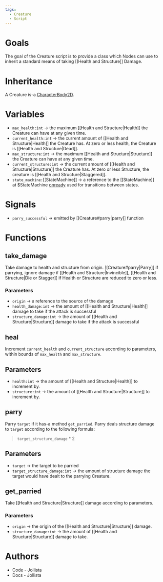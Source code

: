 ```yaml
---
tags:
  - Creature
  - Script
---
```

# Goals
The goal of the Creature script is to provide a class which Nodes can use to inherit a standard means of taking [[Health and Structure]] Damage.
# Inheritance
A Creature is-a [CharacterBody2D](https://docs.godotengine.org/en/latest/classes/class_characterbody2d.html).
# Variables
- `max_health:int` -> the maximum [[Health and Structure|Health]] the Creature can have at any given time.
- `current_health:int` -> the current amount of [[Health and Structure|Health]] the Creature has. At zero or less health, the Creature is [[Health and Structure|Dead]].
- `max_structure:int` -> the maximum [[Health and Structure|Structure]] the Creature can have at any given time.
- `current_structure:int` -> the current amount of [[Health and Structure|Structure]] the Creature has. At zero or less Structure, the creature is [[Health and Structure|Staggered]].
- `state_machine:`[[StateMachine]] -> a reference to the [[StateMachine]] at $StateMachine [onready](https://docs.godotengine.org/en/latest/tutorials/scripting/c_sharp/c_sharp_differences.html#onready-annotation) used for transitions between states.
# Signals
- `parry_successful` -> emitted by [[Creature#parry|parry]] function
# Functions
## take_damage
Take damage to health and structure from origin. [[Creature#parry|Parry]] if parrying, ignore damage if [[Health and Structure|Invincible]], [[Health and Structure|Die or Stagger]] if Health or Structure are reduced to zero or less.
### Parameters
- `origin` -> a reference to the source of the damage
- `health_damage:int` -> the amount of [[Health and Structure|Health]] damage to take if the attack is successful
- `structure_damage:int` -> the amount of [[Health and Structure|Structure]] damage to take if the attack is successful
## heal
Increment `current_health` and `current_structure` according to parameters, within bounds of `max_health` and `max_structure`.
## Parameters
- `health:int` -> the amount of [[Health and Structure|Health]] to increment by.
- `structure:int` -> the amount of [[Health and Structure|Structure]] to increment by.
## parry
Parry `target` if it has-a method `get_parried`. Parry deals structure damage to `target` according to the following formula:
> `target_structure_damage` \* 2
## Parameters
- `target` -> the target to be parried
- `target_structure_damage:int` -> the amount of structure damage the target would have dealt to the parrying Creature.
## get_parried
Take [[Health and Structure|Structure]] damage according to parameters.
### Parameters
- `origin` -> the origin of the [[Health and Structure|Structure]] damage.
- `structure_damage:int` -> the amount of [[Health and Structure|Structure]] damage to take.
# Authors
- Code - Jollista
- Docs - Jollista